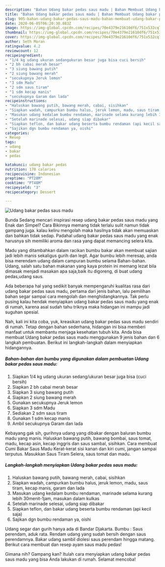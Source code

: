 ```yaml
---
description: "Bahan Udang bakar pedas saus madu | Bahan Membuat Udang bakar pedas saus madu Yang Enak Dan Mudah"
title: "Bahan Udang bakar pedas saus madu | Bahan Membuat Udang bakar pedas saus madu Yang Enak Dan Mudah"
slug: 905-bahan-udang-bakar-pedas-saus-madu-bahan-membuat-udang-bakar-pedas-saus-madu-yang-enak-dan-mudah
date: 2020-06-05T06:20:30.883Z
image: https://img-global.cpcdn.com/recipes/70e4379e21610df6/751x532cq70/udang-bakar-pedas-saus-madu-foto-resep-utama.jpg
thumbnail: https://img-global.cpcdn.com/recipes/70e4379e21610df6/751x532cq70/udang-bakar-pedas-saus-madu-foto-resep-utama.jpg
cover: https://img-global.cpcdn.com/recipes/70e4379e21610df6/751x532cq70/udang-bakar-pedas-saus-madu-foto-resep-utama.jpg
author: Seth Moran
ratingvalue: 4.2
reviewcount: 12
recipeingredient:
- "1/4 kg udang ukuran sedangukuran besar juga bisa cuci bersih"
- "2 bh cabai merah besar"
- "3 siung bawang putih"
- "2 siung bawang merah"
- "secukupnya Jeruk lemon"
- "3 sdm Madu"
- "2 sdm saus tiram"
- "1 sdm kecap manis"
- "secukupnya Garam dan lada"
recipeinstructions:
- "Haluskan bawang putih, bawang merah, cabai, sisihkan"
- "Siapkan wadah, campurkan bumbu halus, jeruk lemon, madu, saus tiram, kecap manis, garam dan lada"
- "Masukan udang kedalam bumbu rendaman, marinade selama kurang lebih 30menit-1jam, masukan dalam kulkas"
- "Setelah marinade selesai, udang siap dibakar"
- "Siapkan teflon, dan bakar udang beserta bumbu rendaman (api kecil saja)"
- "Sajikan dgn bumbu rendaman ya, oishi"
categories:
- Resep
tags:
- udang
- bakar
- pedas

katakunci: udang bakar pedas 
nutrition: 178 calories
recipecuisine: Indonesian
preptime: "PT28M"
cooktime: "PT48M"
recipeyield: "3"
recipecategory: Dessert

---
```



![Udang bakar pedas saus madu](https://img-global.cpcdn.com/recipes/70e4379e21610df6/751x532cq70/udang-bakar-pedas-saus-madu-foto-resep-utama.jpg)

Bunda Sedang mencari inspirasi resep udang bakar pedas saus madu yang Enak dan Simpel? Cara Bikinnya memang tidak terlalu sulit namun tidak gampang juga. kalau keliru mengolah maka hasilnya tidak akan memuaskan dan bahkan tidak sedap. Padahal udang bakar pedas saus madu yang enak harusnya sih memiliki aroma dan rasa yang dapat memancing selera kita.

Madu yang ditambahkan dalam racikan bumbu bakar akan membuat sajian jadi lebih manis sekaligus gurih dan legit. Agar bumbu lebih meresap, anda bisa merendam udang dalam campuran bumbu selama Bahan-bahan. Udang, salah satu bahan makanan yang kaya protein ini memang lezat bila dimasak menjadi masakan apa saja,baik itu digoreng, di buat udang pedas,udang saus.

Ada beberapa hal yang sedikit banyak mempengaruhi kualitas rasa dari udang bakar pedas saus madu, pertama dari jenis bahan, lalu pemilihan bahan segar sampai cara mengolah dan menghidangkannya. Tak perlu pusing kalau hendak menyiapkan udang bakar pedas saus madu yang enak di rumah, karena asal sudah tahu triknya maka hidangan ini mampu jadi suguhan spesial.


Nah, kali ini kita coba, yuk, kreasikan udang bakar pedas saus madu sendiri di rumah. Tetap dengan bahan sederhana, hidangan ini bisa memberi manfaat untuk membantu menjaga kesehatan tubuh kita. Anda bisa membuat Udang bakar pedas saus madu menggunakan 9 jenis bahan dan 6 langkah pembuatan. Berikut ini langkah-langkah dalam menyiapkan hidangannya.

<!--inarticleads1-->

##### Bahan-bahan dan bumbu yang digunakan dalam pembuatan Udang bakar pedas saus madu:

1. Siapkan 1/4 kg udang ukuran sedang/ukuran besar juga bisa (cuci bersih)
1. Siapkan 2 bh cabai merah besar
1. Siapkan 3 siung bawang putih
1. Siapkan 2 siung bawang merah
1. Gunakan secukupnya Jeruk lemon
1. Siapkan 3 sdm Madu
1. Sediakan 2 sdm saus tiram
1. Gunakan 1 sdm kecap manis
1. Ambil secukupnya Garam dan lada


Kebayang gak sih, gurihnya udang yang dibakar dengan baluran bumbu madu yang manis. Haluskan bawang putih, bawang bombai, saus tomat, madu, kecap asin, kecap inggris dan saus sambal, sisihkan. Cara membuat Cumi Bakar Saus Madu Kerat-kerat sisi kanan dan kiri cumi, jangan sampai terputus. Masukkan Saus Tiram Selera, saus tomat dan madu. 

<!--inarticleads2-->

##### Langkah-langkah menyiapkan Udang bakar pedas saus madu:

1. Haluskan bawang putih, bawang merah, cabai, sisihkan
1. Siapkan wadah, campurkan bumbu halus, jeruk lemon, madu, saus tiram, kecap manis, garam dan lada
1. Masukan udang kedalam bumbu rendaman, marinade selama kurang lebih 30menit-1jam, masukan dalam kulkas
1. Setelah marinade selesai, udang siap dibakar
1. Siapkan teflon, dan bakar udang beserta bumbu rendaman (api kecil saja)
1. Sajikan dgn bumbu rendaman ya, oishi


Udang segar dan gurih hanya ada di Bandar Djakarta. Bumbu : Saus perendam, aduk rata. Rendam udang yang sudah bersih dengan saus perendamnya. Bakar udang sambil diolesi saus perendam hingga matang. Berikut cara membuat dan resep ayam saus madu pedas! 

Gimana nih? Gampang kan? Itulah cara menyiapkan udang bakar pedas saus madu yang bisa Anda lakukan di rumah. Selamat mencoba!
